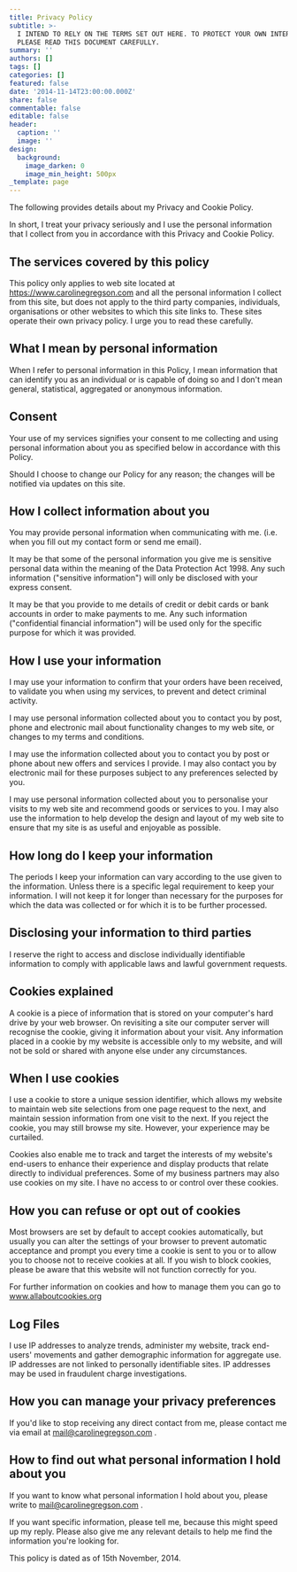 ```yaml
---
title: Privacy Policy
subtitle: >-
  I INTEND TO RELY ON THE TERMS SET OUT HERE. TO PROTECT YOUR OWN INTERESTS
  PLEASE READ THIS DOCUMENT CAREFULLY.
summary: ''
authors: []
tags: []
categories: []
featured: false
date: '2014-11-14T23:00:00.000Z'
share: false
commentable: false
editable: false
header:
  caption: ''
  image: ''
design:
  background:
    image_darken: 0
    image_min_height: 500px
_template: page
---
```


The following provides details about my Privacy and Cookie Policy.

In short, I treat your privacy seriously and I use the personal information that I collect from you in accordance with this Privacy and Cookie Policy.

## The services covered by this policy

This policy only applies to web site located at https://www.carolinegregson.com and all the personal information I collect from this site, but does not apply to the third party companies, individuals, organisations or other websites to which this site links to. These sites operate their own privacy policy. I urge you to read these carefully.

## What I mean by personal information

When I refer to personal information in this Policy, I mean information that can identify you as an individual or is capable of doing so and I don't mean general, statistical, aggregated or anonymous information.

## Consent

Your use of my services signifies your consent to me collecting and using personal information about you as specified below in accordance with this Policy.

Should I choose to change our Policy for any reason; the changes will be notified via updates on this site.

## How I collect information about you

You may provide personal information when communicating with me. (i.e. when you fill out my contact form or send me email).

It may be that some of the personal information you give me is sensitive personal data within the meaning of the Data Protection Act 1998. Any such information ("sensitive information") will only be disclosed with your express consent.

It may be that you provide to me details of credit or debit cards or bank accounts in order to make payments to me. Any such information ("confidential financial information") will be used only for the specific purpose for which it was provided.

## How I use your information

I may use your information to confirm that your orders have been received, to validate you when using my services, to prevent and detect criminal activity.

I may use personal information collected about you to contact you by post, phone and electronic mail about functionality changes to my web site, or changes to my terms and conditions.

I may use the information collected about you to contact you by post or phone about new offers and services I provide. I may also contact you by electronic mail for these purposes subject to any preferences selected by you.

I may use personal information collected about you to personalise your visits to my web site and recommend goods or services to you. I may also use the information to help develop the design and layout of my web site to ensure that my site is as useful and enjoyable as possible.

## How long do I keep your information

The periods I keep your information can vary according to the use given to the information. Unless there is a specific legal requirement to keep your information. I will not keep it for longer than necessary for the purposes for which the data was collected or for which it is to be further processed.

## Disclosing your information to third parties

I reserve the right to access and disclose individually identifiable information to comply with applicable laws and lawful government requests.

## Cookies explained

A cookie is a piece of information that is stored on your computer's hard drive by your web browser. On revisiting a site our computer server will recognise the cookie, giving it information about your visit. Any information placed in a cookie by my website is accessible only to my website, and will not be sold or shared with anyone else under any circumstances.

## When I use cookies

I use a cookie to store a unique session identifier, which allows my website to maintain web site selections from one page request to the next, and maintain session information from one visit to the next. If you reject the cookie, you may still browse my site. However, your experience may be curtailed.

Cookies also enable me to track and target the interests of my website's end-users to enhance their experience and display products that relate directly to individual preferences. Some of my business partners may also use cookies on my site. I have no access to or control over these cookies.

## How you can refuse or opt out of cookies

Most browsers are set by default to accept cookies automatically, but usually you can alter the settings of your browser to prevent automatic acceptance and prompt you every time a cookie is sent to you or to allow you to choose not to receive cookies at all. If you wish to block cookies, please be aware that this website will not function correctly for you.

For further information on cookies and how to manage them you can go to www.allaboutcookies.org

## Log Files

I use IP addresses to analyze trends, administer my website, track end-users' movements and gather demographic information for aggregate use. IP addresses are not linked to personally identifiable sites. IP addresses may be used in fraudulent charge investigations.

## How you can manage your privacy preferences

If you'd like to stop receiving any direct contact from me, please contact me via email at mail@carolinegregson.com .

## How to find out what personal information I hold about you

If you want to know what personal information I hold about you, please write to mail@carolinegregson.com .

If you want specific information, please tell me, because this might speed up my reply. Please also give me any relevant details to help me find the information you're looking for.

This policy is dated as of 15th November, 2014.
